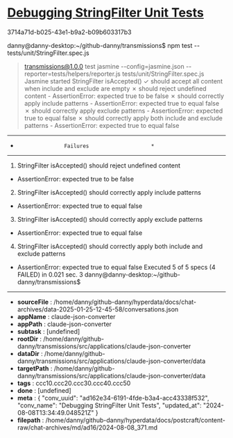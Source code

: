 # [Debugging StringFilter Unit Tests](https://claude.ai/chat/ad162e34-6191-4fde-b3a4-acc43338f532)

3714a71d-b025-43e1-b9a2-b09b603317b3

danny@danny-desktop:~/github-danny/transmissions$ npm test -- tests/unit/StringFilter.spec.js
> transmissions@1.0.0 test
> jasmine --config=jasmine.json --reporter=tests/helpers/reporter.js tests/unit/StringFilter.spec.js
Jasmine started
  StringFilter
    isAccepted()
      ✓ should accept all content when include and exclude are empty
      ✗ should reject undefined content
        - AssertionError: expected true to be false
      ✗ should correctly apply include patterns
        - AssertionError: expected true to equal false
      ✗ should correctly apply exclude patterns
        - AssertionError: expected true to equal false
      ✗ should correctly apply both include and exclude patterns
        - AssertionError: expected true to equal false
**************************************************
*                    Failures                    *
**************************************************
1) StringFilter isAccepted() should reject undefined content
  - AssertionError: expected true to be false
2) StringFilter isAccepted() should correctly apply include patterns
  - AssertionError: expected true to equal false
3) StringFilter isAccepted() should correctly apply exclude patterns
  - AssertionError: expected true to equal false
4) StringFilter isAccepted() should correctly apply both include and exclude patterns
  - AssertionError: expected true to equal false
Executed 5 of 5 specs (4 FAILED) in 0.021 sec.
3
danny@danny-desktop:~/github-danny/transmissions$

---

* **sourceFile** : /home/danny/github-danny/hyperdata/docs/chat-archives/data-2025-01-25-12-45-58/conversations.json
* **appName** : claude-json-converter
* **appPath** : claude-json-converter
* **subtask** : [undefined]
* **rootDir** : /home/danny/github-danny/transmissions/src/applications/claude-json-converter
* **dataDir** : /home/danny/github-danny/transmissions/src/applications/claude-json-converter/data
* **targetPath** : /home/danny/github-danny/transmissions/src/applications/claude-json-converter/data
* **tags** : ccc10.ccc20.ccc30.ccc40.ccc50
* **done** : [undefined]
* **meta** : {
  "conv_uuid": "ad162e34-6191-4fde-b3a4-acc43338f532",
  "conv_name": "Debugging StringFilter Unit Tests",
  "updated_at": "2024-08-08T13:34:49.048521Z"
}
* **filepath** : /home/danny/github-danny/hyperdata/docs/postcraft/content-raw/chat-archives/md/ad16/2024-08-08_371.md